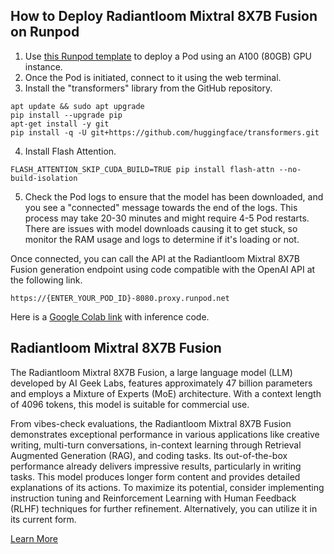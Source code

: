 ## How to Deploy Radiantloom Mixtral 8X7B Fusion on Runpod
1. Use [this Runpod template](https://www.runpod.io/console/gpu-secure-cloud?ref=80eh3891&template=ch3txp7g1c) to deploy a Pod using an A100 (80GB) GPU instance.
2. Once the Pod is initiated, connect to it using the web terminal.
3. Install the "transformers" library from the GitHub repository.

```
apt update && sudo apt upgrade
pip install --upgrade pip
apt-get install -y git
pip install -q -U git+https://github.com/huggingface/transformers.git
```
4. Install Flash Attention.
```
FLASH_ATTENTION_SKIP_CUDA_BUILD=TRUE pip install flash-attn --no-build-isolation
```

5. Check the Pod logs to ensure that the model has been downloaded, and you see a "connected" message towards the end of the logs. This process may take 20-30 minutes and might require 4-5 Pod restarts. There are issues with model downloads causing it to get stuck, so monitor the RAM usage and logs to determine if it's loading or not.

Once connected, you can call the API at the Radiantloom Mixtral 8X7B Fusion generation endpoint using code compatible with the OpenAI API at the following link.
```
https://{ENTER_YOUR_POD_ID}-8080.proxy.runpod.net
```
Here is a [Google Colab link](https://colab.research.google.com/drive/1jQAx3YbyNdY-NNPabMugwJ3pVZ7S3p2g#scrollTo=dqtCxoB002uy) with inference code.

## Radiantloom Mixtral 8X7B Fusion
The Radiantloom Mixtral 8X7B Fusion, a large language model (LLM) developed by AI Geek Labs, features approximately 47 billion parameters and employs a Mixture of Experts (MoE) architecture. With a context length of 4096 tokens, this model is suitable for commercial use.

From vibes-check evaluations, the Radiantloom Mixtral 8X7B Fusion demonstrates exceptional performance in various applications like creative writing, multi-turn conversations, in-context learning through Retrieval Augmented Generation (RAG), and coding tasks. Its out-of-the-box performance already delivers impressive results, particularly in writing tasks. This model produces longer form content and provides detailed explanations of its actions. To maximize its potential, consider implementing instruction tuning and Reinforcement Learning with Human Feedback (RLHF) techniques for further refinement. Alternatively, you can utilize it in its current form.

[Learn More](https://huggingface.co/AIGeekLabs/radiantloom-mixtral-8x7b-fusion)
